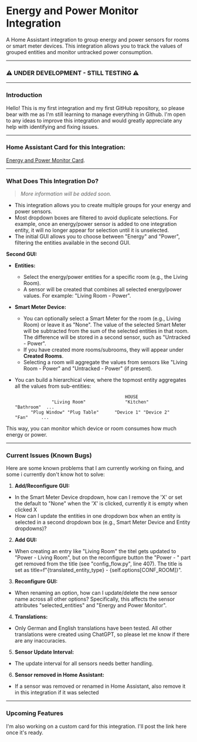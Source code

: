 # Energy and Power Monitor Integration

A Home Assistant integration to group energy and power sensors for rooms or smart meter devices. This integration allows you to track the values of grouped entities and monitor untracked power consumption.

---

### ⚠️ UNDER DEVELOPMENT - STILL TESTING ⚠️

---

### Introduction

Hello! This is my first integration and my first GitHub repository, so please bear with me as I'm still learning to manage everything in Github. I'm open to any ideas to improve this integration and would greatly appreciate any help with identifying and fixing issues.

---

### Home Assistant Card for this Integration:

 [Energy and Power Monitor Card](https://github.com/KrX3D/Energy-and-Power-Monitor-Card).

---

### What Does This Integration Do?

> _More information will be added soon._

- This integration allows you to create multiple groups for your energy and power sensors.
- Most dropdown boxes are filtered to avoid duplicate selections. For example, once an energy/power sensor is added to one integration entity, it will no longer appear for selection until it is unselected.
- The initial GUI allows you to choose between "Energy" and "Power", filtering the entities available in the second GUI.

**Second GUI:**
- **Entities:**
  - Select the energy/power entities for a specific room (e.g., the Living Room).
  - A sensor will be created that combines all selected energy/power values. For example: "Living Room - Power".
- **Smart Meter Device:**
  - You can optionally select a Smart Meter for the room (e.g., Living Room) or leave it as "None". The value of the selected Smart Meter will be subtracted from the sum of the 
    selected entities in that room. The difference will be stored in a second sensor, such as "Untracked - Power".
  - If you have created more rooms/subrooms, they will appear under **Created Rooms**.
  - Selecting a room will aggregate the values from sensors like "Living Room - Power" and "Untracked - Power" (if present).

- You can build a hierarchical view, where the topmost entity aggregates all the values from sub-entities:

                                                HOUSE
                    "Living Room"               "Kitchen"                   "Bathroom"  ...
            "Plug Window" "Plug Table"      "Device 1" "Device 2"             "Fan"     ...


This way, you can monitor which device or room consumes how much energy or power.

---

### Current Issues (Known Bugs)

Here are some known problems that I am currently working on fixing, and some i currently don't know hot to solve:

1. **Add/Reconfigure GUI:**
 - In the Smart Meter Device dropdown, how can I remove the 'X' or set the default to "None" when the 'X' is clicked, currently it is empty when clicked X
 - How can I update the entities in one dropdown box when an entity is selected in a second dropdown box (e.g., Smart Meter Device and Entity dropdowns)?
 
2. **Add GUI:**
 - When creating an entry like "Living Room" the titel gets updated to "Power - Living Room", but on the reconfigure button the "Power - " part get removed from the title  (see "config_flow.py", line 407). The title is set as title=f"{translated_entity_type} - {self.options[CONF_ROOM]}".
 
3. **Reconfigure GUI:**
 - When renaming an option, how can I update/delete the new sensor name across all other options? Specifically, this affects the sensor attributes "selected_entities" and "Energy and Power Monitor".
 
4. **Translations:**
 - Only German and English translations have been tested. All other translations were created using ChatGPT, so please let me know if there are any inaccuracies.
 
5. **Sensor Update Interval:**
 - The update interval for all sensors needs better handling.
   
6. **Sensor removed in Home Assistant:**
 - If a sensor was removed or renamed in Home Assistant, also remove it in this integration if it was selected

---

### Upcoming Features

I'm also working on a custom card for this integration. I'll post the link here once it's ready.

